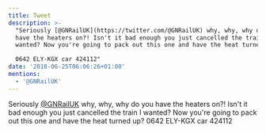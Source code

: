 ```yaml
---
title: Tweet
description: >-
  "Seriously [@GNRailUK](https://twitter.com/@GNRailUK) why, why, why do you
  have the heaters on?! Isn't it bad enough you just cancelled the train I
  wanted? Now you're going to pack out this one and have the heat turned up?

  0642 ELY-KGX car 424112"
date: '2018-06-25T06:06:26+01:00'
mentions:
  - '@GNRailUK'
---
```

Seriously [@GNRailUK](https://twitter.com/@GNRailUK) why, why, why do you have the heaters on?! Isn't it bad enough you just cancelled the train I wanted? Now you're going to pack out this one and have the heat turned up?
0642 ELY-KGX car 424112
